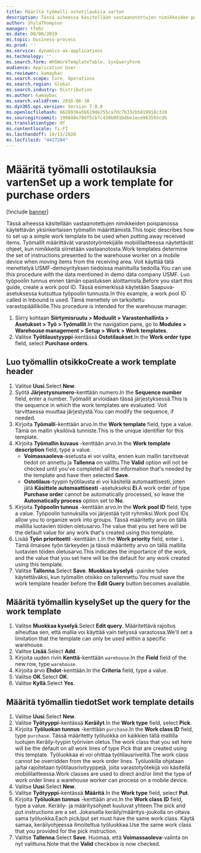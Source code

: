 ```yaml
---
title: Määritä työmalli ostotilauksia varten
description: Tässä aiheessa käsitellään vastaanotettujen nimikkeiden poispanossa käytettävän yksinkertaisen työmallin määrittämistä.
author: ShylaThompson
manager: tfehr
ms.date: 08/08/2019
ms.topic: business-process
ms.prod: ''
ms.service: dynamics-ax-applications
ms.technology: ''
ms.search.form: WHSWorkTemplateTable, SysQueryForm
audience: Application User
ms.reviewer: kamaybac
ms.search.scope: Core, Operations
ms.search.region: Global
ms.search.industry: Distribution
ms.author: kamaybac
ms.search.validFrom: 2016-06-30
ms.dyn365.ops.version: Version 7.0.0
ms.openlocfilehash: 6628936a56619de255ca7dc7b332b5819918c310
ms.sourcegitcommit: 199848e78df5cb7c439b001bdbe1ece963593cdb
ms.translationtype: HT
ms.contentlocale: fi-FI
ms.lasthandoff: 10/13/2020
ms.locfileid: "4427284"
---
```

# <a name="set-up-a-work-template-for-purchase-orders"></a><span data-ttu-id="5a8a1-103">Määritä työmalli ostotilauksia varten</span><span class="sxs-lookup"><span data-stu-id="5a8a1-103">Set up a work template for purchase orders</span></span>

[!include [banner](../../includes/banner.md)]

<span data-ttu-id="5a8a1-104">Tässä aiheessa käsitellään vastaanotettujen nimikkeiden poispanossa käytettävän yksinkertaisen työmallin määrittämistä.</span><span class="sxs-lookup"><span data-stu-id="5a8a1-104">This topic describes how to set up a simple work template to be used when putting away received items.</span></span> <span data-ttu-id="5a8a1-105">Työmallit määrittävät varastotyöntekijälle mobiililaitteessa näytettävät ohjeet, kun nimikkeitä siirretään vastaanotosta.</span><span class="sxs-lookup"><span data-stu-id="5a8a1-105">Work templates determine the set of instructions presented to the warehouse worker on a mobile device when moving items from the receiving area.</span></span> <span data-ttu-id="5a8a1-106">Voit käyttää tätä menettelyä USMF-demoyrityksen tiedoissa mainituilla tiedoilla.</span><span class="sxs-lookup"><span data-stu-id="5a8a1-106">You can use this procedure with the data mentioned in demo data company USMF.</span></span> <span data-ttu-id="5a8a1-107">Luo työpoolin tunnus ennen tämän opastuksen aloittamista.</span><span class="sxs-lookup"><span data-stu-id="5a8a1-107">Before you start this guide, create a work pool ID.</span></span> <span data-ttu-id="5a8a1-108">Tässä esimerkissä käytetään Saapuva-asetuksessa kutsuttua työpoolin tunnusta.</span><span class="sxs-lookup"><span data-stu-id="5a8a1-108">In this example, a work pool ID called in Inbound is used.</span></span> <span data-ttu-id="5a8a1-109">Tämä menettely on tarkoitettu varastopäällikölle.</span><span class="sxs-lookup"><span data-stu-id="5a8a1-109">This procedure is intended for the warehouse manager.</span></span>

1. <span data-ttu-id="5a8a1-110">Siirry kohtaan **Siirtymisruutu > Moduulit > Varastonhallinta > Asetukset > Työ > Työmallit**.</span><span class="sxs-lookup"><span data-stu-id="5a8a1-110">In the navigation pane, go to **Modules > Warehouse management > Setup > Work > Work templates**.</span></span>
2. <span data-ttu-id="5a8a1-111">Valitse **Työtilaustyyppi**-kentässä **Ostotilaukset**.</span><span class="sxs-lookup"><span data-stu-id="5a8a1-111">In the **Work order type** field, select **Purchase orders**.</span></span>

## <a name="create-a-work-template-header"></a><span data-ttu-id="5a8a1-112">Luo työmallin otsikko</span><span class="sxs-lookup"><span data-stu-id="5a8a1-112">Create a work template header</span></span>
1. <span data-ttu-id="5a8a1-113">Valitse **Uusi**.</span><span class="sxs-lookup"><span data-stu-id="5a8a1-113">Select **New**.</span></span>
2. <span data-ttu-id="5a8a1-114">Syötä **Järjestysnumero**-kenttään numero.</span><span class="sxs-lookup"><span data-stu-id="5a8a1-114">In the **Sequence number** field, enter a number.</span></span> <span data-ttu-id="5a8a1-115">Työmallit arvioidaan tässä järjestyksessä.</span><span class="sxs-lookup"><span data-stu-id="5a8a1-115">This is the sequence in which the work templates are evaluated.</span></span> <span data-ttu-id="5a8a1-116">Voit tarvittaessa muuttaa järjestystä.</span><span class="sxs-lookup"><span data-stu-id="5a8a1-116">You can modify the sequence, if needed.</span></span>  
3. <span data-ttu-id="5a8a1-117">Kirjoita **Työmalli**-kenttään arvo.</span><span class="sxs-lookup"><span data-stu-id="5a8a1-117">In the **Work template** field, type a value.</span></span> <span data-ttu-id="5a8a1-118">Tämä on mallin yksilöivä tunniste.</span><span class="sxs-lookup"><span data-stu-id="5a8a1-118">This is the unique identifier for this template.</span></span>  
4. <span data-ttu-id="5a8a1-119">Kirjoita **Työmallin kuvaus** -kenttään arvo.</span><span class="sxs-lookup"><span data-stu-id="5a8a1-119">In the **Work template description** field, type a value.</span></span>
    - <span data-ttu-id="5a8a1-120">**Voimassaoleva**-asetusta ei voi valita, ennen kuin mallin tarvitsevat tiedot on annettu ja **Tallenna** on valittu.</span><span class="sxs-lookup"><span data-stu-id="5a8a1-120">The **Valid** option will not be checked until you've completed all the information that's needed by the template and have then selected **Save**.</span></span>  
    - <span data-ttu-id="5a8a1-121">**Ostotilaus**-tyypin työtilausta ei voi käsitellä automaattisesti, joten jätä **Käsittele automaattisesti** -asetukseksi **Ei**.</span><span class="sxs-lookup"><span data-stu-id="5a8a1-121">A work order of type **Purchase order** cannot be automatically processed, so leave the **Automatically process** option set to **No**.</span></span>  
5. <span data-ttu-id="5a8a1-122">Kirjoita **Työpoolin tunnus** -kenttään arvo.</span><span class="sxs-lookup"><span data-stu-id="5a8a1-122">In the **Work pool ID** field, type a value.</span></span> <span data-ttu-id="5a8a1-123">Työpoolin tunnuksilla voi järjestää työt ryhmiksi.</span><span class="sxs-lookup"><span data-stu-id="5a8a1-123">Work pool IDs allow you to organize work into groups.</span></span> <span data-ttu-id="5a8a1-124">Tässä määritetty arvo on tällä mallilla luotavien töiden oletusarvo.</span><span class="sxs-lookup"><span data-stu-id="5a8a1-124">The value that you set here will be the default value for any work that's created using this template.</span></span>  
6. <span data-ttu-id="5a8a1-125">Lisää **Työn prioriteetti** -kenttään `1`.</span><span class="sxs-lookup"><span data-stu-id="5a8a1-125">In the **Work priority** field, enter `1`.</span></span> <span data-ttu-id="5a8a1-126">Tämä ilmaisee työn tärkeyden ja tässä määritetty arvo on tällä mallilla luotavien töiden oletusarvo.</span><span class="sxs-lookup"><span data-stu-id="5a8a1-126">This indicates the importance of the work, and the value that you set here will be the default for any work created using this template.</span></span>  
7. <span data-ttu-id="5a8a1-127">Valitse **Tallenna**.</span><span class="sxs-lookup"><span data-stu-id="5a8a1-127">Select **Save**.</span></span> <span data-ttu-id="5a8a1-128">**Muokkaa kyselyä** -painike tulee käytettäväksi, kun työmallin otsikko on tallennettu.</span><span class="sxs-lookup"><span data-stu-id="5a8a1-128">You must save the work template header before the **Edit Query** button becomes available.</span></span>  

## <a name="set-up-the-query-for-the-work-template"></a><span data-ttu-id="5a8a1-129">Määritä työmallin kysely</span><span class="sxs-lookup"><span data-stu-id="5a8a1-129">Set up the query for the work template</span></span>
1. <span data-ttu-id="5a8a1-130">Valitse **Muokkaa kyselyä**.</span><span class="sxs-lookup"><span data-stu-id="5a8a1-130">Select **Edit query**.</span></span> <span data-ttu-id="5a8a1-131">Määritettävä rajoitus aiheuttaa sen, että mallia voi käyttää vain tietyssä varastossa.</span><span class="sxs-lookup"><span data-stu-id="5a8a1-131">We'll set a limitation that the template can only be used within a specific warehouse.</span></span>  
2. <span data-ttu-id="5a8a1-132">Valitse **Lisää**.</span><span class="sxs-lookup"><span data-stu-id="5a8a1-132">Select **Add**.</span></span>
3. <span data-ttu-id="5a8a1-133">Kirjoita uuden rivin **Kenttä**-kenttään `warehouse`.</span><span class="sxs-lookup"><span data-stu-id="5a8a1-133">In the **Field** field of the new row, type `warehouse`.</span></span>
4. <span data-ttu-id="5a8a1-134">Kirjoita arvo **Ehdot**-kenttään.</span><span class="sxs-lookup"><span data-stu-id="5a8a1-134">In the **Criteria** field, type a value.</span></span>
5. <span data-ttu-id="5a8a1-135">Valitse **OK**.</span><span class="sxs-lookup"><span data-stu-id="5a8a1-135">Select **OK**.</span></span>
6. <span data-ttu-id="5a8a1-136">Valitse **Kyllä**.</span><span class="sxs-lookup"><span data-stu-id="5a8a1-136">Select **Yes**.</span></span>

## <a name="set-work-template-details"></a><span data-ttu-id="5a8a1-137">Määritä työmallin tiedot</span><span class="sxs-lookup"><span data-stu-id="5a8a1-137">Set work template details</span></span>
1. <span data-ttu-id="5a8a1-138">Valitse **Uusi**.</span><span class="sxs-lookup"><span data-stu-id="5a8a1-138">Select **New**.</span></span>
2. <span data-ttu-id="5a8a1-139">Valitse **Työtyyppi**-kentässä **Keräilyt**.</span><span class="sxs-lookup"><span data-stu-id="5a8a1-139">In the **Work type** field, select **Pick**.</span></span>
3. <span data-ttu-id="5a8a1-140">Kirjoita **Työluokan tunnus** -kenttään `purchase`.</span><span class="sxs-lookup"><span data-stu-id="5a8a1-140">In the **Work class ID** field, type `purchase`.</span></span> <span data-ttu-id="5a8a1-141">Tässä määritetty työluokka on kaikkien tällä mallilla luotujen Keräily-tyypin työrivien oletus.</span><span class="sxs-lookup"><span data-stu-id="5a8a1-141">The work class that you set here will be the default on all work lines of type Pick that are created using this template.</span></span> <span data-ttu-id="5a8a1-142">Työluokkaa ei voi ohittaa työtilausriveiltä.</span><span class="sxs-lookup"><span data-stu-id="5a8a1-142">The work class cannot be overridden from the work order lines.</span></span> <span data-ttu-id="5a8a1-143">Työluokilla ohjataan ja/tai rajoitetaan työtilausrivityyppejä, joita varastotyötekijä voi käsitellä mobiililaitteessa.</span><span class="sxs-lookup"><span data-stu-id="5a8a1-143">Work classes are used to direct and/or limit the type of work order lines a warehouse worker can process on a mobile device.</span></span>  
4. <span data-ttu-id="5a8a1-144">Valitse **Uusi**.</span><span class="sxs-lookup"><span data-stu-id="5a8a1-144">Select **New**.</span></span>
5. <span data-ttu-id="5a8a1-145">Valitse **Työtyyppi**-kentässä **Määritä**.</span><span class="sxs-lookup"><span data-stu-id="5a8a1-145">In the **Work type** field, select **Put**.</span></span>
6. <span data-ttu-id="5a8a1-146">Kirjoita **Työluokan tunnus** -kenttään arvo.</span><span class="sxs-lookup"><span data-stu-id="5a8a1-146">In the **Work class ID** field, type a value.</span></span> <span data-ttu-id="5a8a1-147">Keräily- ja määritysohjeet kuuluvat yhteen.</span><span class="sxs-lookup"><span data-stu-id="5a8a1-147">The pick and put instructions are a set.</span></span> <span data-ttu-id="5a8a1-148">Jokaisella keräily/määritys-joukolla on oltava sama työluokka.</span><span class="sxs-lookup"><span data-stu-id="5a8a1-148">Each pick/put set must have the same work class.</span></span> <span data-ttu-id="5a8a1-149">Käytä samaa, keräilyohjeessa ilmoitettua työluokkaa.</span><span class="sxs-lookup"><span data-stu-id="5a8a1-149">Use the same work class that you provided for the pick instruction.</span></span>  
7. <span data-ttu-id="5a8a1-150">Valitse **Tallenna**.</span><span class="sxs-lookup"><span data-stu-id="5a8a1-150">Select **Save**.</span></span> <span data-ttu-id="5a8a1-151">Huomaa, että **Voimassaoleva**-valinta on nyt valittuna.</span><span class="sxs-lookup"><span data-stu-id="5a8a1-151">Note that the **Valid** checkbox is now checked.</span></span>  


